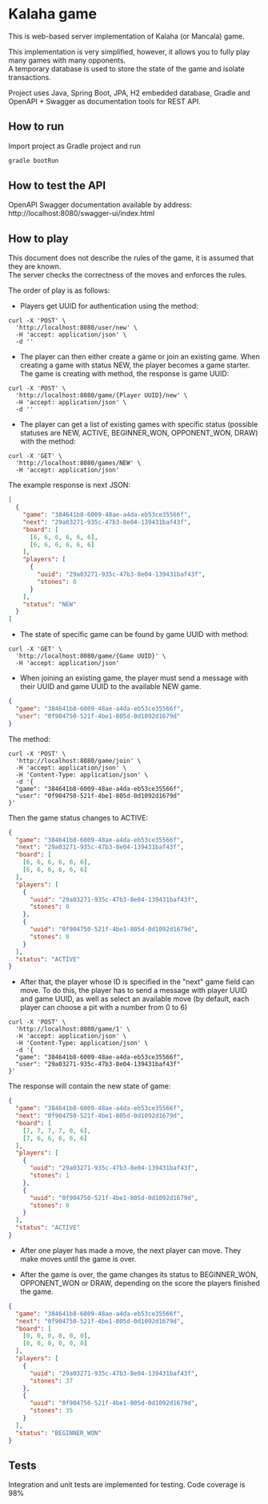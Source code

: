 # Kalaha game

This is web-based server implementation of Kalaha (or Mancala) game.

This implementation is very simplified, however, it allows you to fully play many games with many opponents. \
A temporary database is used to store the state of the game and isolate transactions.

Project uses Java, Spring Boot, JPA, H2 embedded database, Gradle and OpenAPI + Swagger as documentation tools for REST
API.

## How to run

Import project as Gradle project and run

```bash
gradle bootRun
```

## How to test the API

OpenAPI Swagger documentation available by address:
http://localhost:8080/swagger-ui/index.html

## How to play

This document does not describe the rules of the game, it is assumed that they are known. \
The server checks the correctness of the moves and enforces the rules.

The order of play is as follows:

* Players get UUID for authentication using the method:

```
curl -X 'POST' \
  'http://localhost:8080/user/new' \
  -H 'accept: application/json' \
  -d ''
```

* The player can then either create a game or join an existing game. When creating a game with status NEW, the player
  becomes a game starter. The game is creating with method, the response is game UUID:

```
curl -X 'POST' \
  'http://localhost:8080/game/{Player UUID}/new' \
  -H 'accept: application/json' \
  -d ''
```

* The player can get a list of existing games with specific status (possible statuses are NEW, ACTIVE, BEGINNER_WON,
  OPPONENT_WON, DRAW)
  with the method:

```
curl -X 'GET' \
  'http://localhost:8080/games/NEW' \
  -H 'accept: application/json'
```

The example response is next JSON:

```json
[
  {
    "game": "384641b8-6009-48ae-a4da-eb53ce35566f",
    "next": "29a03271-935c-47b3-8e04-139431baf43f",
    "board": [
      [6, 6, 6, 6, 6, 6],
      [6, 6, 6, 6, 6, 6]
    ],
    "players": [
      {
        "uuid": "29a03271-935c-47b3-8e04-139431baf43f",
        "stones": 0
      }
    ],
    "status": "NEW"
  }
]
```

* The state of specific game can be found by game UUID with method:

```
curl -X 'GET' \
  'http://localhost:8080/game/{Game UUID}' \
  -H 'accept: application/json'
```

* When joining an existing game, the player must send a message with their UUID and game UUID to the available NEW game.

```json
{
  "game": "384641b8-6009-48ae-a4da-eb53ce35566f",
  "user": "0f904750-521f-4be1-805d-0d1092d1679d"
}
```

The method:

```
curl -X 'POST' \
  'http://localhost:8080/game/join' \
  -H 'accept: application/json' \
  -H 'Content-Type: application/json' \
  -d '{
  "game": "384641b8-6009-48ae-a4da-eb53ce35566f",
  "user": "0f904750-521f-4be1-805d-0d1092d1679d"
}'
```

Then the game status changes to ACTIVE:

```json
{
  "game": "384641b8-6009-48ae-a4da-eb53ce35566f",
  "next": "29a03271-935c-47b3-8e04-139431baf43f",
  "board": [
    [6, 6, 6, 6, 6, 6],
    [6, 6, 6, 6, 6, 6]
  ],
  "players": [
    {
      "uuid": "29a03271-935c-47b3-8e04-139431baf43f",
      "stones": 0
    },
    {
      "uuid": "0f904750-521f-4be1-805d-0d1092d1679d",
      "stones": 0
    }
  ],
  "status": "ACTIVE"
}
```

* After that, the player whose ID is specified in the "next" game field can move. To do this, the player has to send a
  message with player UUID and game UUID, as well as select an available move (by default, each player can choose a pit
  with a number from 0 to 6)

```
curl -X 'POST' \
  'http://localhost:8080/game/1' \
  -H 'accept: application/json' \
  -H 'Content-Type: application/json' \
  -d '{
  "game": "384641b8-6009-48ae-a4da-eb53ce35566f",
  "user": "29a03271-935c-47b3-8e04-139431baf43f"
}'
```

The response will contain the new state of game:

```json
{
  "game": "384641b8-6009-48ae-a4da-eb53ce35566f",
  "next": "0f904750-521f-4be1-805d-0d1092d1679d",
  "board": [
    [7, 7, 7, 7, 0, 6],
    [7, 6, 6, 6, 6, 6]
  ],
  "players": [
    {
      "uuid": "29a03271-935c-47b3-8e04-139431baf43f",
      "stones": 1
    },
    {
      "uuid": "0f904750-521f-4be1-805d-0d1092d1679d",
      "stones": 0
    }
  ],
  "status": "ACTIVE"
}
```

* After one player has made a move, the next player can move. They make moves until the game is over.

* After the game is over, the game changes its status to BEGINNER_WON, OPPONENT_WON or DRAW, depending on the score the
  players finished the game.

```json
{
  "game": "384641b8-6009-48ae-a4da-eb53ce35566f",
  "next": "0f904750-521f-4be1-805d-0d1092d1679d",
  "board": [
    [0, 0, 0, 0, 0, 0],
    [0, 0, 0, 0, 0, 0]
  ],
  "players": [
    {
      "uuid": "29a03271-935c-47b3-8e04-139431baf43f",
      "stones": 37
    },
    {
      "uuid": "0f904750-521f-4be1-805d-0d1092d1679d",
      "stones": 35
    }
  ],
  "status": "BEGINNER_WON"
}
```

## Tests

Integration and unit tests are implemented for testing. Code coverage is 98%